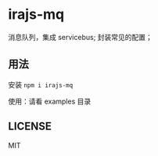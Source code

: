 # irajs-mq
消息队列，集成 servicebus; 封装常见的配置；

## 用法
安装 `npm i irajs-mq`

使用：请看 examples 目录

## LICENSE
MIT
